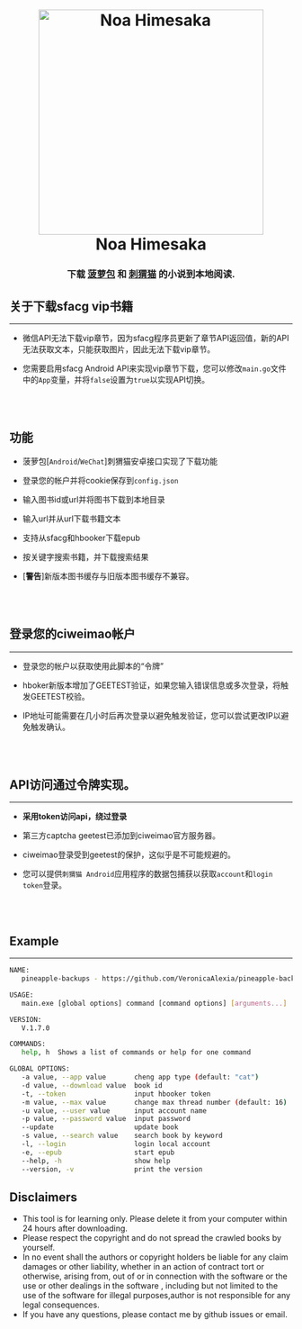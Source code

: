 <h1 align="center">
  <img src="./81841388.png" width="400" height='' alt="Noa Himesaka">
  <br>Noa Himesaka<br>  
</h1>
<h3 align="center">
    下载 <a href="https://book.sfacg.com/">菠萝包</a> 和 
    <a href="https://app.hbooker.com/">刺猬猫</a> 的小说到本地阅读. 

</h3>

## 关于下载sfacg vip书籍 

---

- 微信API无法下载vip章节，因为sfacg程序员更新了章节API返回值，新的API无法获取文本，只能获取图片，因此无法下载vip章节。

- 您需要启用sfacg Android API来实现vip章节下载，您可以修改`main.go`文件中的`App`变量，并将`false`设置为`true`以实现API切换。



<br><br>


## **功能**



- 菠萝包[`Android`/`WeChat`]刺猬猫安卓接口实现了下载功能

- 登录您的帐户并将cookie保存到`config.json`

- 输入图书id或url并将图书下载到本地目录

- 输入url并从url下载书籍文本

- 支持从sfacg和hbooker下载epub

- 按关键字搜索书籍，并下载搜索结果

- [**警告**]新版本图书缓存与旧版本图书缓存不兼容。


<br><br>



## 登录您的ciweimao帐户

- - -

- 登录您的帐户以获取使用此脚本的“令牌”

- hboker新版本增加了GEETEST验证，如果您输入错误信息或多次登录，将触发GEETEST校验。

- IP地址可能需要在几小时后再次登录以避免触发验证，您可以尝试更改IP以避免触发确认。


<br><br>



## API访问通过令牌实现。

- - -

- **采用token访问api，绕过登录**

- 第三方captcha geetest已添加到ciweimao官方服务器。

- ciweimao登录受到geetest的保护，这似乎是不可能规避的。

- 您可以提供`刺猬猫 Android`应用程序的数据包捕获以获取`account`和`login token`登录。


<br><br>

## **Example**
- - -
``` bash
NAME:
   pineapple-backups - https://github.com/VeronicaAlexia/pineapple-backups

USAGE:
   main.exe [global options] command [command options] [arguments...]

VERSION:
   V.1.7.0

COMMANDS:
   help, h  Shows a list of commands or help for one command

GLOBAL OPTIONS:
   -a value, --app value       cheng app type (default: "cat")
   -d value, --download value  book id
   -t, --token                 input hbooker token
   -m value, --max value       change max thread number (default: 16)
   -u value, --user value      input account name
   -p value, --password value  input password
   --update                    update book
   -s value, --search value    search book by keyword
   -l, --login                 login local account
   -e, --epub                  start epub
   --help, -h                  show help
   --version, -v               print the version

```

## **Disclaimers**

- This tool is for learning only. Please delete it from your computer within 24 hours after downloading.
- Please respect the copyright and do not spread the crawled books by yourself.
- In no event shall the authors or copyright holders be liable for any claim damages or other liability, whether in an
  action of contract tort or otherwise, arising from, out of or in connection with the software or the use or other
  dealings in the software , including but not limited to the use of the software for illegal purposes,author is not
  responsible for any legal consequences.
- If you have any questions, please contact me by github issues or email.